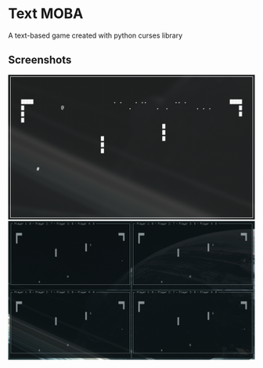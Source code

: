 # Text MOBA

A text-based game created with python curses library

## Screenshots
![](/screenshots/game.png?raw=true)
![](/screenshots/multiplayer.png?raw=true "Multiplayer up to 4 players")

